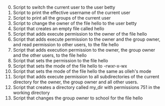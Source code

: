 0. Script to switch the current user to the user betty
1. Script to print the effective username of the current user
2. Script to print all the groups of the current user
3. Script to change the owner of the file hello to the user betty
4. Script that creates an empty file called hello
5. Script that  adds execute permission to the owner of the file hello
6. Script that adds execute permission to the owner and the group owner, and read permission to other users, to the file hello
7. Script that adds execution permission to the owner, the group owner and the other users, to the file hello
8. Script that sets the permission to the file hello
9. Script that sets the mode of the file hello to -rwxr-x-wx
10. Script that sets the mode of the file hello the same as olleh's mode
11. Script that adds execute permission to all subdirectories of the current directory for the owner, the group owner and all other users.
12. Script that creates a directory called my_dir with permissions 751 in the working directory
13. Script that changes the group owner to school for the file hello 
